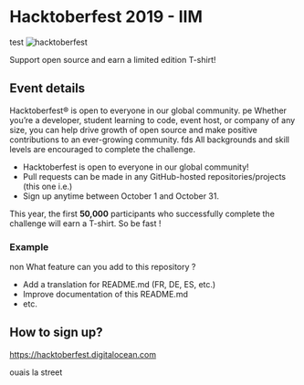 # Hacktoberfest 2019 - IIM
test
![hacktoberfest](https://user-images.githubusercontent.com/1866496/65622596-4b382480-dfc6-11e9-9abf-29205789fb3f.png)

Support open source and earn a limited edition T-shirt!

## Event details
Hacktoberfest® is open to everyone in our global community. 
pe
Whether you’re a developer, student learning to code, event host, or company of any size, you can help drive growth of open source and make positive contributions to an ever-growing community.
fds
All backgrounds and skill levels are encouraged to complete the challenge.

- Hacktoberfest is open to everyone in our global community!
- Pull requests can be made in any GitHub-hosted repositories/projects (this one i.e.)
- Sign up anytime between October 1 and October 31.

This year, the first **50,000** participants who successfully complete the challenge will earn a T-shirt. So be fast !

### Example
non
What feature can you add to this repository ?

- Add a translation for README.md (FR, DE, ES, etc.)
- Improve documentation of this README.md
- etc. 

## How to sign up?

https://hacktoberfest.digitalocean.com

ouais la street 

